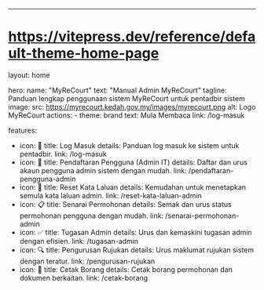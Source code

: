 ---
# https://vitepress.dev/reference/default-theme-home-page
layout: home

hero:
  name: "MyReCourt"
  text: "Manual Admin MyReCourt"
  tagline: Panduan lengkap penggunaan sistem MyReCourt untuk pentadbir sistem
  image:
    src: https://myrecourt.kedah.gov.my/images/myrecourt.png
    alt: Logo MyReCourt
  actions:
    - theme: brand
      text: Mula Membaca
      link: /log-masuk

features:
  - icon: 🔐
    title: Log Masuk
    details: Panduan log masuk ke sistem untuk pentadbir.
    link: /log-masuk
  - icon: 👥
    title: Pendaftaran Pengguna (Admin IT)
    details: Daftar dan urus akaun pengguna admin sistem dengan mudah.
    link: /pendaftaran-pengguna-admin
  - icon: 🔑
    title: Reset Kata Laluan
    details: Kemudahan untuk menetapkan semula kata laluan admin.
    link: /reset-kata-laluan-admin
  - icon: 📋
    title: Senarai Permohonan
    details: Semak dan urus status permohonan pengguna dengan mudah.
    link: /senarai-permohonan-admin
  - icon: ✅
    title: Tugasan Admin
    details: Urus dan kemaskini tugasan admin dengan efisien.
    link: /tugasan-admin
  - icon: 🔍
    title: Pengurusan Rujukan
    details: Urus maklumat rujukan sistem dengan teratur.
    link: /pengurusan-rujukan
  - icon: 📄
    title: Cetak Borang
    details: Cetak borang permohonan dan dokumen berkaitan.
    link: /cetak-borang